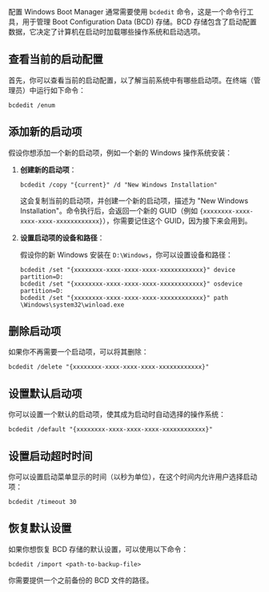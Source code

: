 配置 Windows Boot Manager 通常需要使用 `bcdedit` 命令，这是一个命令行工具，用于管理 Boot Configuration Data (BCD) 存储。BCD 存储包含了启动配置数据，它决定了计算机在启动时加载哪些操作系统和启动选项。

## 查看当前的启动配置

首先，你可以查看当前的启动配置，以了解当前系统中有哪些启动项。在终端（管理员）中运行如下命令：

```batch
bcdedit /enum
```

## 添加新的启动项

假设你想添加一个新的启动项，例如一个新的 Windows 操作系统安装：

1. **创建新的启动项**：

   ```batch
   bcdedit /copy "{current}" /d "New Windows Installation"
   ```

   这会复制当前的启动项，并创建一个新的启动项，描述为 "New Windows Installation"。命令执行后，会返回一个新的 GUID（例如 `{xxxxxxxx-xxxx-xxxx-xxxx-xxxxxxxxxxxx}`），你需要记住这个 GUID，因为接下来会用到。

2. **设置启动项的设备和路径**：

   假设你的新 Windows 安装在 `D:\Windows`，你可以设置设备和路径：

   ```batch
   bcdedit /set "{xxxxxxxx-xxxx-xxxx-xxxx-xxxxxxxxxxxx}" device partition=D:
   bcdedit /set "{xxxxxxxx-xxxx-xxxx-xxxx-xxxxxxxxxxxx}" osdevice partition=D:
   bcdedit /set "{xxxxxxxx-xxxx-xxxx-xxxx-xxxxxxxxxxxx}" path \Windows\system32\winload.exe
   ```

## 删除启动项

如果你不再需要一个启动项，可以将其删除：

```batch
bcdedit /delete "{xxxxxxxx-xxxx-xxxx-xxxx-xxxxxxxxxxxx}"
```

## 设置默认启动项

你可以设置一个默认的启动项，使其成为启动时自动选择的操作系统：

```batch
bcdedit /default "{xxxxxxxx-xxxx-xxxx-xxxx-xxxxxxxxxxxx}"
```

## 设置启动超时时间

你可以设置启动菜单显示的时间（以秒为单位），在这个时间内允许用户选择启动项：

```batch
bcdedit /timeout 30
```

## 恢复默认设置

如果你想恢复 BCD 存储的默认设置，可以使用以下命令：

```batch
bcdedit /import <path-to-backup-file>
```

你需要提供一个之前备份的 BCD 文件的路径。